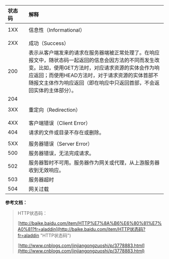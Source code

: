 | 状态码 |  | 解释 |
| :--- | :--- | :--- |
|  |  |  |
| 1XX |  | 信息性（Informational） |
|  |  |  |
|  |  |  |
| 2XX |  | 成功（Success） |
| 200 |  | 表示从客户端发来的请求在服务器端被正常处理了。在响应报文中，随状态码一起返回的信息会因方法的不同而发生改变。比如，使用GET方法时，对应请求资源的实体会作为响应返回；而使用HEAD方法时，对于请求资源的实体首部不随报文主体作为响应返回（即在响应中只返回首部，不会返回实体的主体部分）。 |
| 204 |  |  |
|  |  |  |
| 3XX |  | 重定向（Redirection） |
|  |  |  |
|  |  |  |
| 4XX |  | 客户端错误（Client Error） |
| 404 |  | 请求的文件或目录不存在或删除。 |
|  |  |  |
| 5XX |  | 服务器错误（Server Error） |
| 500 |  | 服务器错误，无法完成请求。 |
| 502 |  | 服务器暂时不可用。服务器作为网关或代理，从上游服务器收到无效响应。 |
| 503 |  | 服务器超时 |
| 504 |  | 网关过载 |

**参考文档：**

> HTTP状态码：
>
> [http://baike.baidu.com/item/HTTP%E7%8A%B6%E6%80%81%E7%A0%81?fr=aladdin](http://baike.baidu.com/item/HTTP状态码?fr=aladdin "HTTP状态码")
>
> [http://www.cnblogs.com/jinjiangongzuoshi/p/3778883.html](http://www.cnblogs.com/jinjiangongzuoshi/p/3778883.html)




